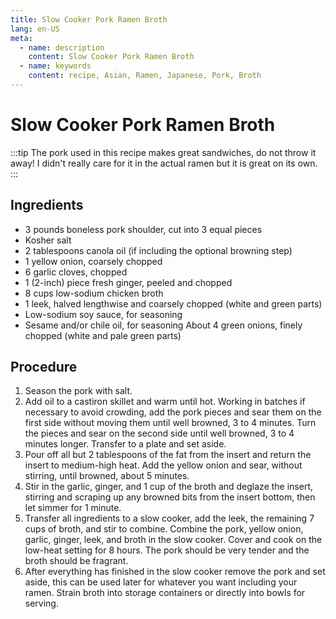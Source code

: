 ```yaml
---
title: Slow Cooker Pork Ramen Broth
lang: en-US
meta:
  - name: description
    content: Slow Cooker Pork Ramen Broth
  - name: keywords
    content: recipe, Asian, Ramen, Japanese, Pork, Broth
---
```


# Slow Cooker Pork Ramen Broth

:::tip
The pork used in this recipe makes great sandwiches, do not throw it away! I didn't really care for it in the actual ramen but it is great on its own.
:::

## Ingredients
* 3 pounds boneless pork shoulder, cut into 3 equal pieces
* Kosher salt
* 2 tablespoons canola oil (if including the optional browning step)
* 1 yellow onion, coarsely chopped
* 6 garlic cloves, chopped
* 1 (2-inch) piece fresh ginger, peeled and chopped
* 8 cups low-sodium chicken broth
* 1 leek, halved lengthwise and coarsely chopped (white and green parts)
* Low-sodium soy sauce, for seasoning
* Sesame and/or chile oil, for seasoning
About 4 green onions, finely chopped (white and pale green parts)

## Procedure
1. Season the pork with salt.
2. Add oil to a castiron skillet and warm until hot. Working in batches if necessary to avoid crowding, add the pork pieces and sear them on the first side without moving them until well browned, 3 to 4 minutes. Turn the pieces and sear on the second side until well browned, 3 to 4 minutes longer. Transfer to a plate and set aside.
3. Pour off all but 2 tablespoons of the fat from the insert and return the insert to medium-high heat. Add the yellow onion and sear, without stirring, until browned, about 5 minutes. 
4. Stir in the garlic, ginger, and 1 cup of the broth and deglaze the insert, stirring and scraping up any browned bits from the insert bottom, then let simmer for 1 minute.
5. Transfer all ingredients to a slow cooker, add the leek, the remaining 7 cups of broth, and stir to combine. Combine the pork, yellow onion, garlic, ginger, leek, and broth in the slow cooker. Cover and cook on the low-heat setting for 8 hours. The pork should be very tender and the broth should be fragrant.
6. After everything has finished in the slow cooker remove the pork and set aside, this can be used later for whatever you want including your ramen. Strain broth into storage containers or directly into bowls for serving.